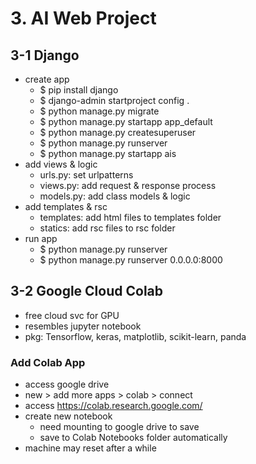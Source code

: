# 3. AI Web Project 

## 3-1 Django
+ create app
  - $ pip install django
  - $ django-admin startproject config .
  - $ python manage.py migrate
  - $ python manage.py startapp app_default 
  - $ python manage.py createsuperuser
  - $ python manage.py runserver
  - $ python manage.py startapp ais
+ add views & logic
  - urls.py: set urlpatterns
  - views.py: add request & response process
  - models.py: add class models & logic
+ add templates & rsc
  - templates: add html files to templates folder
  - statics: add rsc files to rsc folder 
+ run app
  - $ python manage.py runserver  
  - $ python manage.py runserver 0.0.0.0:8000 

## 3-2 Google Cloud Colab
+ free cloud svc for GPU
+ resembles jupyter notebook
+ pkg: Tensorflow, keras, matplotlib, scikit-learn, panda
  
### Add Colab App
+ access google drive
+ new > add more apps > colab > connect
+ access https://colab.research.google.com/
+ create new notebook
  - need mounting to google drive to save  
  - save to Colab Notebooks folder automatically
+ machine may reset after a while
